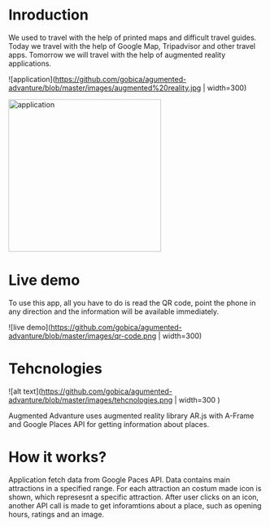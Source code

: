 # Inroduction
We used to travel with the help of printed maps and difficult travel guides.  Today we travel with the help of Google Map, Tripadvisor and other travel apps. 
Tomorrow we will travel with the help of augmented reality applications. 

![application](https://github.com/gobica/agumented-advanture/blob/master/images/augmented%20reality.jpg | width=300)

<img src="https://github.com/gobica/agumented-advanture/blob/master/images/augmented%20reality.jpg " alt="application" width="300" >


# Live demo
To use this app, all you have to do is read the QR code, point the phone in any direction and the information will be available immediately.

![live demo](https://github.com/gobica/agumented-advanture/blob/master/images/qr-code.png | width=300)


# Tehcnologies 

![alt text](https://github.com/gobica/agumented-advanture/blob/master/images/tehcnologies.png | width=300 )

Augmented Advanture uses augmented reality library AR.js with A-Frame and Google Places API for getting information about places.


# How it works? 

Application fetch data from Google Paces API. Data contains main attractions in a specified range. For each attraction an costum made icon is shown, which represesnt a specific attraction.
After user clicks on an icon, another API call is made to get inforamtions about a place, such as opening hours, ratings and an image. 

